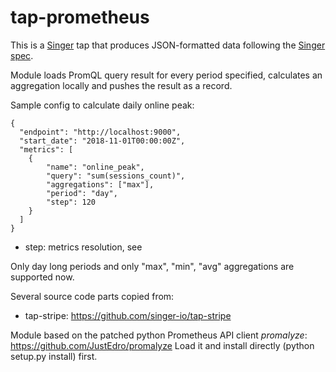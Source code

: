 # tap-prometheus

This is a [Singer](https://singer.io) tap that produces JSON-formatted data following the [Singer spec](https://github.com/singer-io/getting-started/blob/master/SPEC.md).

Module loads PromQL query result for every period specified, calculates an aggregation locally and pushes the result as a record.

Sample config to calculate daily online peak:
```$json
{
  "endpoint": "http://localhost:9000",
  "start_date": "2018-11-01T00:00:00Z",
  "metrics": [
    {
        "name": "online_peak",
        "query": "sum(sessions_count)",
        "aggregations": ["max"],
        "period": "day",
        "step": 120
    }
  ]
}
```
* step: metrics resolution, see 

Only day long periods and only "max", "min", "avg" aggregations are supported now. 

Several source code parts copied from: 
* tap-stripe: https://github.com/singer-io/tap-stripe

Module based on the patched python Prometheus API client *promalyze*: https://github.com/JustEdro/promalyze
Load it and install directly (python setup.py install) first.